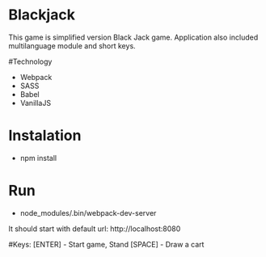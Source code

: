 # Blackjack
This game is simplified version Black Jack game. Application also included multilanguage module and short keys.

#Technology 
- Webpack
- SASS
- Babel
- VanillaJS

# Instalation

- npm install

# Run

- node_modules/.bin/webpack-dev-server

It should start with default url: http://localhost:8080

#Keys:
[ENTER] - Start game, Stand
[SPACE] - Draw a cart
